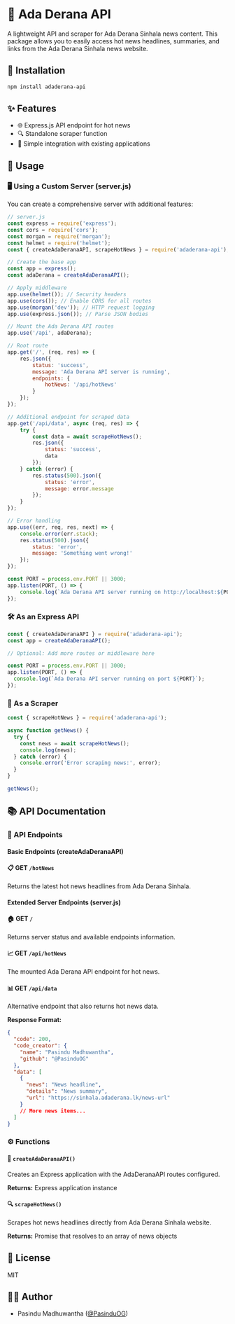 # 📰 Ada Derana API

A lightweight API and scraper for Ada Derana Sinhala news content. This package allows you to easily access hot news headlines, summaries, and links from the Ada Derana Sinhala news website.

## 🚀 Installation

```bash
npm install adaderana-api
```

## ✨ Features

- 🌐 Express.js API endpoint for hot news
- 🔍 Standalone scraper function
- 🔌 Simple integration with existing applications

## 📘 Usage

### 🖥️ Using a Custom Server (server.js)

You can create a comprehensive server with additional features:

```javascript
// server.js
const express = require('express');
const cors = require('cors');
const morgan = require('morgan');
const helmet = require('helmet');
const { createAdaDeranaAPI, scrapeHotNews } = require('adaderana-api');

// Create the base app
const app = express();
const adaDerana = createAdaDeranaAPI();

// Apply middleware
app.use(helmet()); // Security headers
app.use(cors()); // Enable CORS for all routes
app.use(morgan('dev')); // HTTP request logging
app.use(express.json()); // Parse JSON bodies

// Mount the Ada Derana API routes
app.use('/api', adaDerana);

// Root route
app.get('/', (req, res) => {
    res.json({
        status: 'success',
        message: 'Ada Derana API server is running',
        endpoints: {
            hotNews: '/api/hotNews'
        }
    });
});

// Additional endpoint for scraped data
app.get('/api/data', async (req, res) => {
    try {
        const data = await scrapeHotNews();
        res.json({
            status: 'success',
            data
        });
    } catch (error) {
        res.status(500).json({
            status: 'error',
            message: error.message
        });
    }
});

// Error handling
app.use((err, req, res, next) => {
    console.error(err.stack);
    res.status(500).json({
        status: 'error',
        message: 'Something went wrong!'
    });
});

const PORT = process.env.PORT || 3000;
app.listen(PORT, () => {
    console.log(`Ada Derana API server running on http://localhost:${PORT}`);
});
```

### 🛠️ As an Express API

```javascript
const { createAdaDeranaAPI } = require('adaderana-api');
const app = createAdaDeranaAPI();

// Optional: Add more routes or middleware here

const PORT = process.env.PORT || 3000;
app.listen(PORT, () => {
  console.log(`Ada Derana API server running on port ${PORT}`);
});
```

### 🧰 As a Scraper

```javascript
const { scrapeHotNews } = require('adaderana-api');

async function getNews() {
  try {
    const news = await scrapeHotNews();
    console.log(news);
  } catch (error) {
    console.error('Error scraping news:', error);
  }
}

getNews();
```

## 📚 API Documentation

### 🔄 API Endpoints

#### Basic Endpoints (createAdaDeranaAPI)

#### 📋 GET `/hotNews`

Returns the latest hot news headlines from Ada Derana Sinhala.

#### Extended Server Endpoints (server.js)

#### 🏠 GET `/`
Returns server status and available endpoints information.

#### 📈 GET `/api/hotNews`
The mounted Ada Derana API endpoint for hot news.

#### 📊 GET `/api/data`
Alternative endpoint that also returns hot news data.

**Response Format:**
```json
{
  "code": 200,
  "code_creator": {
    "name": "Pasindu Madhuwantha",
    "github": "@PasinduOG"
  },
  "data": [
    {
      "news": "News headline",
      "details": "News summary",
      "url": "https://sinhala.adaderana.lk/news-url"
    }
    // More news items...
  ]
}
```

### ⚙️ Functions

#### 🔧 `createAdaDeranaAPI()`

Creates an Express application with the AdaDeranaAPI routes configured.

**Returns:** Express application instance

#### 🔍 `scrapeHotNews()`

Scrapes hot news headlines directly from Ada Derana Sinhala website.

**Returns:** Promise that resolves to an array of news objects

## 📝 License

MIT

## 👨‍💻 Author

- Pasindu Madhuwantha ([@PasinduOG](https://github.com/PasinduOG))